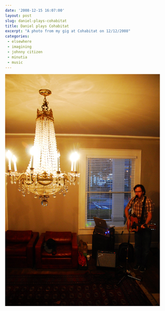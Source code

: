 ```yaml
---
date: '2008-12-15 16:07:00'
layout: post
slug: daniel-plays-cohabitat
title: Daniel plays Cohabitat
excerpt: "A photo from my gig at Cohabitat on 12/12/2008"
categories:
 - elsewhere
 - imagining
 - johnny citizen
 - minutia
 - music
---
```


![](/assets/2008/12/3109302545_67ab8ea650_k.jpg)
